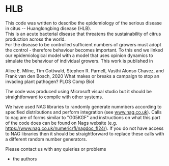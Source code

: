 # HLB
This code was written to describe the epidemiology of the serious disease in citus -- Huanglongbing disease (HLB).  
This is an acute bacterial disease that threatens the sustainability of citrus production across the world.  
For the disease to be controlled sufficient numbers of growers must adopt the control - therefore behaviour 
becomes important. To this end we linked our epidemiological model with a model that uses opinion dynamics to 
simulate the behaviour of individual growers. This work is published in 

Alice E. Milne, Tim Gottwald, Stephen R. Parnell, Vasthi Alonso Chavez, and Frank van den Bosch, 2020 
What makes or breaks a campaign to stop an invading plant pathogen? PLOS Comp Biol 

The code was produced using Microsoft visual studio but it should be straightforward to compile with other systems.

We have used NAG libraries to randomly generate nummbers according to specified distributions and perform integration (see www.nag.co.uk).
Calls to nag are of forms similar to "G05KGF" and instructions on what this part of the code does can be found on Nags website 
(e.g. https://www.nag.co.uk/numeric/fl/nagdoc_fl24/). If you do not have access to NAG libraries then it should be straightforward 
to replace these calls with a different random number generators.  

Please contact us with any quieries or problems 

- the authors

